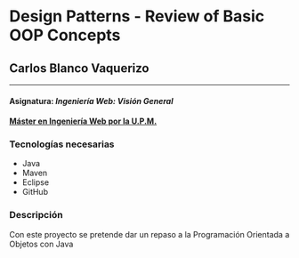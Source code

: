 # Design Patterns - Review of Basic OOP Concepts
## Carlos Blanco Vaquerizo

***

#### Asignatura: *Ingeniería Web: Visión General*
#### [Máster en Ingeniería Web por la U.P.M.](http://miw.etsisi.upm.es)


### Tecnologías necesarias
* Java
* Maven
* Eclipse
* GitHub

### Descripción
Con este proyecto se pretende dar un repaso a la Programación Orientada a Objetos con Java


